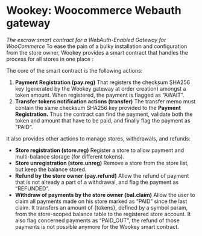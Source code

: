 # Wookey: Woocommerce Webauth gateway
*The escrow smart contract for a WebAuth-Enabled Gateway for WooCommerce*
To ease the pain of a bulky installation and configuration from the store owner, Wookey provides a smart contract that handles the process for all stores in one place :

The core of the smart contract is the following actions: 

1. **Payment Registration (pay.reg)** 
That registers the checksum SHA256 key (generated by the Wookey gateway at order creation) amongst a token amount. When registered, the payment is flagged as “AWAIT”. 
2. **Transfer tokens notification actions (transfer)**
The transfer memo must contain the same checksum SHA256 key provided to the **Payment Registration.** Thus the contract can find the payment, validate both the token and amount that have to be paid, and finally flag the payment as “PAID”.

It also provides other actions to manage stores, withdrawals, and refunds:

- **Store registration (store.reg)**
Register a store to allow payment and multi-balance storage (for different tokens).
- **Store unregistration (store.unreg)**
Remove a store from the store list, but keep the balance stored.
- **Refund by the store owner (pay.refund)**
Allow the refund of payment that is not already a part of a withdrawal, and flag the payment as “REFUNDED”.
- **Withdraw of payments by the store owner (bal.claim)**
Allow the user to claim all payments made on his store marked as “PAID” since the last claim. It transfers an amount of {tokens}, defined by a symbol param, from the store-scoped balance table to the registered store account. It also flag concerned payments as “PAID_OUT”, the refund of those payments is not possible anymore for the Wookey smart contract.